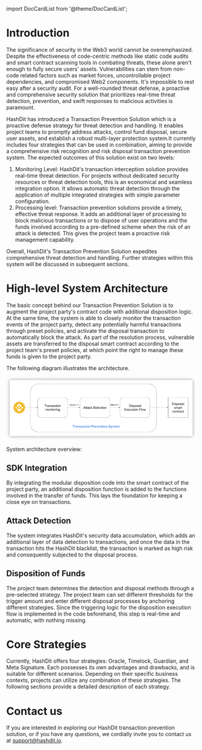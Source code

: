 import DocCardList from '@theme/DocCardList';

# Introduction

The significance of security in the Web3 world cannot be overemphasized. Despite the effectiveness of code-centric methods like static code audits and smart contract scanning tools in combating threats, these alone aren't enough to fully secure users' assets. Vulnerabilities can stem from non-code related factors such as market forces, uncontrollable project dependencies, and compromised Web2 components. It's impossible to rest easy after a security audit. For a well-rounded threat defense, a proactive and comprehensive security solution that prioritizes real-time threat detection, prevention, and swift responses to malicious activities is paramount.

HashDit has introduced a Transaction Prevention Solution which is a proactive defense strategy for threat detection and handling. It enables project teams to promptly address attacks, control fund disposal, secure user assets, and establish a robust multi-layer protection system.It currently includes four strategies that can be used in combination, aiming to provide a comprehensive risk recognition and risk disposal transaction prevention system. The expected outcomes of this solution exist on two levels:

1.	Monitoring Level: HashDit's transaction interception solution provides real-time threat detection. For projects without dedicated security resources or threat detection tools, this is an economical and seamless integration option. It allows automatic threat detection through the application of multiple integrated strategies with simple parameter configuration.
2.	Processing level: Transaction prevention solutions provide a timely, effective threat response. It adds an additional layer of processing to block malicious transactions or to dispose of user operations and the funds involved according to a pre-defined scheme when the risk of an attack is detected. This gives the project team a proactive risk management capability.

Overall, HashDit's Transaction Prevention Solution expedites comprehensive threat detection and handling. Further strategies within this system will be discussed in subsequent sections.

# High-level System Architecture

The basic concept behind our Transaction Prevention Solution is to augment the project party's contract code with additional disposition logic. At the same time, the system is able to closely monitor the transaction events of the project party, detect any potentially harmful transactions through preset policies, and activate the disposal transaction to automatically block the attack. As part of the resolution process, vulnerable assets are transferred to the disposal smart contract according to the project team's preset policies, at which point the right to manage these funds is given to the project party.

The following diagram illustrates the architecture.

![](./images/1.png)

System architecture overview:

## SDK Integration

By integrating the modular disposition code into the smart contract of the project party, an additional disposition function is added to the functions involved in the transfer of funds. This lays the foundation for keeping a close eye on transactions.

## Attack Detection

The system integrates HashDit's security data accumulation, which adds an additional layer of data detection to transactions, and once the data in the transaction hits the HashDit blacklist, the transaction is marked as high risk and consequently subjected to the disposal process.

## Disposition of Funds

The project team determines the detection and disposal methods through a pre-selected strategy. The project team can set different thresholds for the trigger amount and enter different disposal processes by anchoring different strategies. Since the triggering logic for the disposition execution flow is implemented in the code beforehand, this step is real-time and automatic, with nothing missing.

# Core Strategies

Currently, HashDit offers four strategies: Oracle, Timelock, Guardian, and Meta Signature. Each possesses its own advantages and drawbacks, and is suitable for different scenarios. Depending on their specific business contexts, projects can utilize any combination of these strategies. The following sections provide a detailed description of each strategy.

<DocCardList />

# Contact us

If you are interested in exploring our HashDit transaction prevention solution, or if you have any questions, we cordially invite you to contact us at support@hashdit.io.